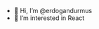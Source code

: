 - 👋 Hi, I’m @erdogandurmus
- 👀 I’m interested in React


<!---
erdogandurmus/erdogandurmus is a ✨ special ✨ repository because its `README.md` (this file) appears on your GitHub profile.
You can click the Preview link to take a look at your changes.
--->
